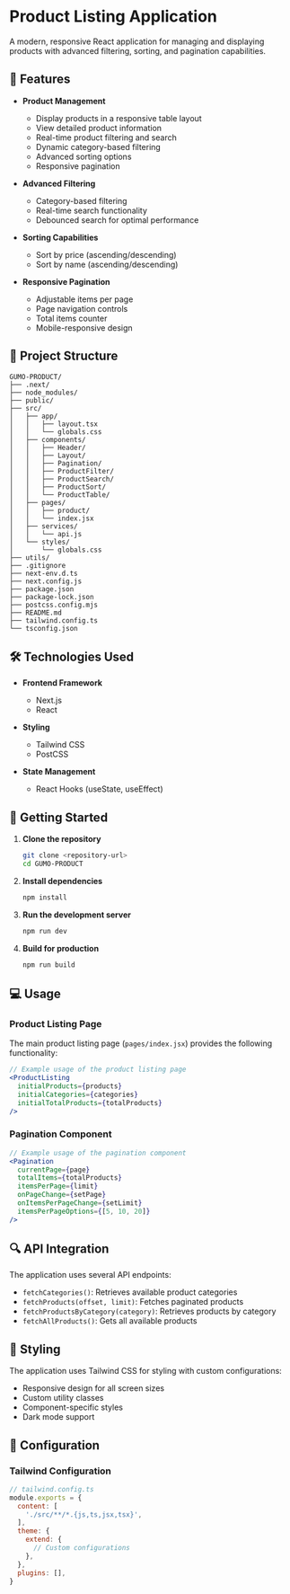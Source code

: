 # Product Listing Application

A modern, responsive React application for managing and displaying products with advanced filtering, sorting, and pagination capabilities.

## 🚀 Features

- **Product Management**
  - Display products in a responsive table layout
  - View detailed product information
  - Real-time product filtering and search
  - Dynamic category-based filtering
  - Advanced sorting options
  - Responsive pagination

- **Advanced Filtering**
  - Category-based filtering
  - Real-time search functionality
  - Debounced search for optimal performance

- **Sorting Capabilities**
  - Sort by price (ascending/descending)
  - Sort by name (ascending/descending)

- **Responsive Pagination**
  - Adjustable items per page
  - Page navigation controls
  - Total items counter
  - Mobile-responsive design

## 📁 Project Structure

```
GUMO-PRODUCT/
├── .next/
├── node_modules/
├── public/
├── src/
│   ├── app/
│   │   ├── layout.tsx
│   │   └── globals.css
│   ├── components/
│   │   ├── Header/
│   │   ├── Layout/
│   │   ├── Pagination/
│   │   ├── ProductFilter/
│   │   ├── ProductSearch/
│   │   ├── ProductSort/
│   │   └── ProductTable/
│   ├── pages/
│   │   ├── product/
│   │   └── index.jsx
│   ├── services/
│   │   └── api.js
│   └── styles/
│       └── globals.css
├── utils/
├── .gitignore
├── next-env.d.ts
├── next.config.js
├── package.json
├── package-lock.json
├── postcss.config.mjs
├── README.md
├── tailwind.config.ts
└── tsconfig.json
```

## 🛠️ Technologies Used

- **Frontend Framework**
  - Next.js
  - React

- **Styling**
  - Tailwind CSS
  - PostCSS

- **State Management**
  - React Hooks (useState, useEffect)

## 🚀 Getting Started

1. **Clone the repository**
   ```bash
   git clone <repository-url>
   cd GUMO-PRODUCT
   ```

2. **Install dependencies**
   ```bash
   npm install
   ```

3. **Run the development server**
   ```bash
   npm run dev
   ```

4. **Build for production**
   ```bash
   npm run build
   ```

## 💻 Usage

### Product Listing Page

The main product listing page (`pages/index.jsx`) provides the following functionality:

```jsx
// Example usage of the product listing page
<ProductListing
  initialProducts={products}
  initialCategories={categories}
  initialTotalProducts={totalProducts}
/>
```

### Pagination Component

```jsx
// Example usage of the pagination component
<Pagination
  currentPage={page}
  totalItems={totalProducts}
  itemsPerPage={limit}
  onPageChange={setPage}
  onItemsPerPageChange={setLimit}
  itemsPerPageOptions={[5, 10, 20]}
/>
```

## 🔍 API Integration

The application uses several API endpoints:

- `fetchCategories()`: Retrieves available product categories
- `fetchProducts(offset, limit)`: Fetches paginated products
- `fetchProductsByCategory(category)`: Retrieves products by category
- `fetchAllProducts()`: Gets all available products

## 🎨 Styling

The application uses Tailwind CSS for styling with custom configurations:

- Responsive design for all screen sizes
- Custom utility classes
- Component-specific styles
- Dark mode support

## 🔧 Configuration

### Tailwind Configuration

```js
// tailwind.config.ts
module.exports = {
  content: [
    './src/**/*.{js,ts,jsx,tsx}',
  ],
  theme: {
    extend: {
      // Custom configurations
    },
  },
  plugins: [],
}
```
